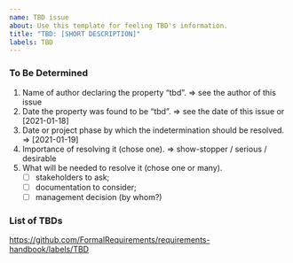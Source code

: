 ```yaml
---
name: TBD issue
about: Use this template for feeling TBD's information.
title: "TBD: [SHORT DESCRIPTION]"
labels: TBD
---
```

### To Be Determined

1. Name of author declaring the property “tbd”.
  => see the author of this issue  
2. Date the property was found to be “tbd”.
  => see the date of this issue or [2021-01-18]
3. Date or project phase by which the indetermination should be resolved.
  => [2021-01-19]
4. Importance of resolving it (chose one). 
  => show-stopper / serious / desirable
5. What will be needed to resolve it (chose one or many).
    - [ ] stakeholders to ask; 
    - [ ] documentation to consider; 
    - [ ] management decision (by whom?)
  
### List of TBDs

https://github.com/FormalRequirements/requirements-handbook/labels/TBD
